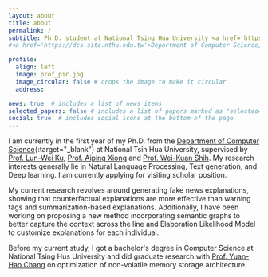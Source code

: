 ```yaml
---
layout: about
title: about
permalink: /
subtitle: Ph.D. student at National Tsing Hua University <a href='https://dcs.site.nthu.edu.tw'> and <a href='https://academiasinicanlplab.github.io/#members'> Natural Language Processing and Sentiment Analysis Lab, Academia Sinica </a>
#<a href='https://dcs.site.nthu.edu.tw'>Department of Computer Science, #National Tsing Hua University </a>

profile:
  align: left
  image: prof_pic.jpg
  image_circular: false # crops the image to make it circular
  address: 

news: true  # includes a list of news items
selected_papers: false # includes a list of papers marked as "selected={true}"
social: true  # includes social icons at the bottom of the page
---
```


I am currently in the first year of my Ph.D. from the [Department of Computer Science](https://dcs-en.site.nthu.edu.tw/index.php){:target="\_blank"} at National Tsin Hua University, supervised by [Prof. Lun-Wei Ku](https://www.iis.sinica.edu.tw/pages/lwku/index_en.html), [Prof. Aiping Xiong](https://ist.psu.edu/directory/axx29) and [Prof. Wei-Kuan Shih](https://dblp.org/pid/16/5006.html). My research interests generally lie in Natural Language Processing, Text generation, and Deep learning. I am currently applying for visiting scholar position.

My current research revolves around generating fake news explanations, showing that counterfactual explanations are more effective than warning tags and summarization-based explanations. Additionally, I have been working on proposing a new method incorporating semantic graphs to better capture the context across the line and Elaboration Likelihood Model to customize explanations for each individual.

Before my current study, I got a bachelor's degree in Computer Science at National Tsing Hus University and did graduate research with [Prof. Yuan-Hao Chang](https://www.iis.sinica.edu.tw/~johnson/) on optimization of non-volatile memory storage architecture. 

